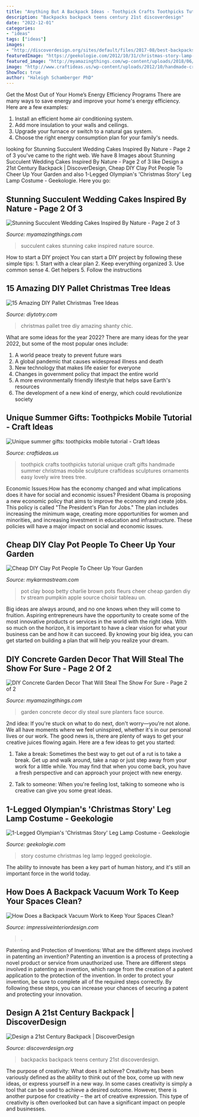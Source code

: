 ```yaml
---
title: "Anything But A Backpack Ideas - Toothpick Crafts Toothpicks Tutorial Unique Craft Gifts Handmade Summer Christmas Mobile Sculpture Craftideas Sculptures Ornaments Easy Lovely Wire Trees Tree"
description: "Backpacks backpack teens century 21st discoverdesign"
date: "2022-12-01"
categories:
- "ideas"
tags: ["ideas"]
images:
- "http://discoverdesign.org/sites/default/files/2017-08/best-backpacks-for-teens.jpg"
featuredImage: "https://geekologie.com/2012/10/31/christmas-story-lamp-costume.jpg"
featured_image: "http://myamazingthings.com/wp-content/uploads/2018/06/succulent-wedding-cake-7-.jpg"
image: "http://www.craftideas.us/wp-content/uploads/2012/10/handmade-crafts.jpg"
ShowToc: true
author: "Haleigh Schamberger PhD"
---
```



Get the Most Out of Your Home’s Energy Efficiency Programs
There are many ways to save energy and improve your home's energy efficiency. Here are a few examples:
1. Install an efficient home air conditioning system.
2. Add more insulation to your walls and ceilings.
3. Upgrade your furnace or switch to a natural gas system.
4. Choose the right energy consumption plan for your family's needs.

	

		
looking for Stunning Succulent Wedding Cakes Inspired By Nature - Page 2 of 3 you've came to the right web. We have 8 Images about Stunning Succulent Wedding Cakes Inspired By Nature - Page 2 of 3 like Design a 21st Century Backpack | DiscoverDesign, Cheap DIY Clay Pot People To Cheer Up Your Garden and also 1-Legged Olympian&#039;s &#039;Christmas Story&#039; Leg Lamp Costume - Geekologie. Here you go:
		
    
## Stunning Succulent Wedding Cakes Inspired By Nature - Page 2 Of 3

<img loading=lazy src="http://myamazingthings.com/wp-content/uploads/2018/06/succulent-wedding-cake-7-.jpg" onerror="this.onerror=null;this.src='https://tse3.mm.bing.net/th?id=OIP.5hQp6bCSxsMS06B-zFSOnwHaLF&amp;pid=15.1';" alt="Stunning Succulent Wedding Cakes Inspired By Nature - Page 2 of 3">

_Source: myamazingthings.com_

>succulent cakes stunning cake inspired nature source. 

	

How to start a DIY project
You can start a DIY project by following these simple tips: 1. Start with a clear plan 2. Keep everything organized 3. Use common sense 4. Get helpers 5. Follow the instructions 
    
## 15 Amazing DIY Pallet Christmas Tree Ideas

<img loading=lazy src="http://diytotry.com/wp-content/uploads/2015/11/Pallet-Christmas-Tree13.jpg" onerror="this.onerror=null;this.src='https://tse3.mm.bing.net/th?id=OIP.FEGZlmlP10ZE5DvOl30ejgHaLH&amp;pid=15.1';" alt="15 Amazing DIY Pallet Christmas Tree Ideas">

_Source: diytotry.com_

>christmas pallet tree diy amazing shanty chic. 

	

What are some ideas for the year 2022?
There are many ideas for the year 2022, but some of the most popular ones include: 
1. A world peace treaty to prevent future wars 
2. A global pandemic that causes widespread illness and death 
3. New technology that makes life easier for everyone 
4. Changes in government policy that impact the entire world 
5. A more environmentally friendly lifestyle that helps save Earth's resources 
6. The development of a new kind of energy, which could revolutionize society 

    
## Unique Summer Gifts: Toothpicks Mobile Tutorial - Craft Ideas

<img loading=lazy src="http://www.craftideas.us/wp-content/uploads/2012/10/handmade-crafts.jpg" onerror="this.onerror=null;this.src='https://tse3.mm.bing.net/th?id=OIP.kkOISHj8R5G5xdfmPxhQiAHaJ4&amp;pid=15.1';" alt="Unique summer gifts: toothpicks mobile tutorial - Craft Ideas">

_Source: craftideas.us_

>toothpick crafts toothpicks tutorial unique craft gifts handmade summer christmas mobile sculpture craftideas sculptures ornaments easy lovely wire trees tree. 

	

Economic Issues:How has the economy changed and what implications does it have for social and economic issues?
President Obama is proposing a new economic policy that aims to improve the economy and create jobs. This policy is called "The President's Plan for Jobs." The plan includes increasing the minimum wage, creating more opportunities for women and minorities, and increasing investment in education and infrastructure. These policies will have a major impact on social and economic issues.

    
## Cheap DIY Clay Pot People To Cheer Up Your Garden

<img loading=lazy src="https://mykarmastream.com/wp-content/uploads/2017/07/Clay-Pot-People-8-535x946.jpg" onerror="this.onerror=null;this.src='https://tse2.mm.bing.net/th?id=OIP.aUMganPojxMtcobjhFh42gHaNG&amp;pid=15.1';" alt="Cheap DIY Clay Pot People To Cheer Up Your Garden">

_Source: mykarmastream.com_

>pot clay boop betty charlie brown pots fleurs cheer cheap garden diy tv stream pumpkin apple source choisir tableau un. 

	

Big ideas are always around, and no one knows when they will come to fruition. Aspiring entrepreneurs have the opportunity to create some of the most innovative products or services in the world with the right idea. With so much on the horizon, it is important to have a clear vision for what your business can be and how it can succeed. By knowing your big idea, you can get started on building a plan that will help you realize your dream.

    
## DIY Concrete Garden Decor That Will Steal The Show For Sure - Page 2 Of 2

<img loading=lazy src="http://myamazingthings.com/wp-content/uploads/2017/05/concrete-garden-decor-6.jpg" onerror="this.onerror=null;this.src='https://tse4.mm.bing.net/th?id=OIP.cbD5ktlbGPAkDhat5Q9BvAHaIc&amp;pid=15.1';" alt="DIY Concrete Garden Decor That Will Steal The Show For Sure - Page 2 of 2">

_Source: myamazingthings.com_

>garden concrete decor diy steal sure planters face source. 

	

2nd idea:
If you're stuck on what to do next, don't worry—you're not alone. We all have moments where we feel uninspired, whether it's in our personal lives or our work. The good news is, there are plenty of ways to get your creative juices flowing again.
Here are a few ideas to get you started:

1. Take a break: Sometimes the best way to get out of a rut is to take a break. Get up and walk around, take a nap or just step away from your work for a little while. You may find that when you come back, you have a fresh perspective and can approach your project with new energy.

2. Talk to someone: When you're feeling lost, talking to someone who is creative can give you some great ideas.

    
## 1-Legged Olympian&#039;s &#039;Christmas Story&#039; Leg Lamp Costume - Geekologie

<img loading=lazy src="https://geekologie.com/2012/10/31/christmas-story-lamp-costume.jpg" onerror="this.onerror=null;this.src='https://tse4.mm.bing.net/th?id=OIP.I6PYi5a2QazbCpBPJppqJwHaNO&amp;pid=15.1';" alt="1-Legged Olympian&#039;s &#039;Christmas Story&#039; Leg Lamp Costume - Geekologie">

_Source: geekologie.com_

>story costume christmas leg lamp legged geekologie. 

	

The ability to innovate has been a key part of human history, and it's still an important force in the world today.

    
## How Does A Backpack Vacuum Work To Keep Your Spaces Clean?

<img loading=lazy src="https://www.impressiveinteriordesign.com/wp-content/uploads/2021/04/back.jpg" onerror="this.onerror=null;this.src='https://tse2.mm.bing.net/th?id=OIP.wzUsZOQdgS3DuJwbx8bJRAHaDq&amp;pid=15.1';" alt="How Does a Backpack Vacuum Work to Keep Your Spaces Clean?">

_Source: impressiveinteriordesign.com_

>. 

	

Patenting and Protection of Inventions: What are the different steps involved in patenting an invention?
Patenting an invention is a process of protecting a novel product or service from unauthorized use. There are different steps involved in patenting an invention, which range from the creation of a patent application to the protection of the invention. In order to protect your invention, be sure to complete all of the required steps correctly. By following these steps, you can increase your chances of securing a patent and protecting your innovation.

    
## Design A 21st Century Backpack | DiscoverDesign

<img loading=lazy src="http://discoverdesign.org/sites/default/files/2017-08/best-backpacks-for-teens.jpg" onerror="this.onerror=null;this.src='https://tse3.mm.bing.net/th?id=OIP.3qLROEfIgjf78jsg5ZK6jwHaEc&amp;pid=15.1';" alt="Design a 21st Century Backpack | DiscoverDesign">

_Source: discoverdesign.org_

>backpacks backpack teens century 21st discoverdesign. 

	

The purpose of creativity: What does it achieve?
Creativity has been variously defined as the ability to think out of the box, come up with new ideas, or express yourself in a new way. In some cases creativity is simply a tool that can be used to achieve a desired outcome. However, there is another purpose for creativity – the art of creative expression. This type of creativity is often overlooked but can have a significant impact on people and businesses.

